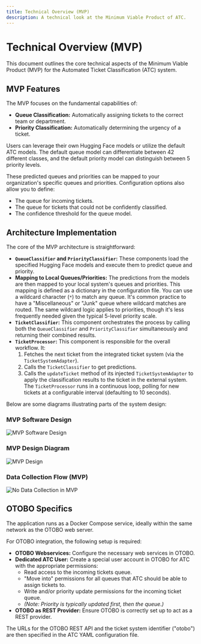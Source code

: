 ```yaml
---
title: Technical Overview (MVP)
description: A technical look at the Minimum Viable Product of ATC.
---
```


# Technical Overview (MVP)

This document outlines the core technical aspects of the Minimum Viable Product (MVP) for the Automated Ticket Classification (ATC) system.

## MVP Features

The MVP focuses on the fundamental capabilities of:

*   **Queue Classification:** Automatically assigning tickets to the correct team or department.
*   **Priority Classification:** Automatically determining the urgency of a ticket.

Users can leverage their own Hugging Face models or utilize the default ATC models. The default queue model can differentiate between 42 different classes, and the default priority model can distinguish between 5 priority levels.

These predicted queues and priorities can be mapped to your organization's specific queues and priorities. Configuration options also allow you to define:
*   The queue for incoming tickets.
*   The queue for tickets that could not be confidently classified.
*   The confidence threshold for the queue model.

## Architecture Implementation

The core of the MVP architecture is straightforward:

*   **`QueueClassifier` and `PriorityClassifier`:** These components load the specified Hugging Face models and execute them to predict queue and priority.
*   **Mapping to Local Queues/Priorities:** The predictions from the models are then mapped to your local system's queues and priorities. This mapping is defined as a dictionary in the configuration file. You can use a wildcard character (`*`) to match any queue. It's common practice to have a "Miscellaneous" or "Junk" queue where wildcard matches are routed. The same wildcard logic applies to priorities, though it's less frequently needed given the typical 5-level priority scale.
*   **`TicketClassifier`:** This component orchestrates the process by calling both the `QueueClassifier` and `PriorityClassifier` simultaneously and returning their combined results.
*   **`TicketProcessor`:** This component is responsible for the overall workflow. It:
    1.  Fetches the next ticket from the integrated ticket system (via the `TicketSystemAdapter`).
    2.  Calls the `TicketClassifier` to get predictions.
    3.  Calls the `updateTicket` method of its injected `TicketSystemAdapter` to apply the classification results to the ticket in the external system.
    The `TicketProcessor` runs in a continuous loop, polling for new tickets at a configurable interval (defaulting to 10 seconds).

Below are some diagrams illustrating parts of the system design:

### MVP Software Design
![MVP Software Design](/images/mvp-software-design.png)

### MVP Design Diagram
![MVP Design](/images/mvp-design.png)

### Data Collection Flow (MVP)
![No Data Collection in MVP](/images/mv-no-data-collection.png)


## OTOBO Specifics

The application runs as a Docker Compose service, ideally within the same network as the OTOBO web server.

For OTOBO integration, the following setup is required:

*   **OTOBO Webservices:** Configure the necessary web services in OTOBO.
*   **Dedicated ATC User:** Create a special user account in OTOBO for ATC with the appropriate permissions:
    *   Read access to the incoming tickets queue.
    *   "Move into" permissions for all queues that ATC should be able to assign tickets to.
    *   Write and/or priority update permissions for the incoming ticket queue.
    *   *(Note: Priority is typically updated first, then the queue.)*
*   **OTOBO as REST Provider:** Ensure OTOBO is correctly set up to act as a REST provider.

The URLs for the OTOBO REST API and the ticket system identifier ("otobo") are then specified in the ATC YAML configuration file.
